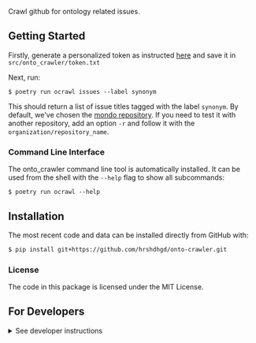<!--
<p align="center">
  <img src="https://github.com/hrshdhgd/onto-crawler/raw/main/docs/source/logo.png" height="150">
</p>
-->

Crawl github for ontology related issues.

## Getting Started

Firstly, generate a personalized token as instructed [here](https://docs.github.com/en/enterprise-server@3.4/authentication/keeping-your-account-and-data-secure/creating-a-personal-access-token) and save it in `src/onto_crawler/token.txt`

Next, run:

```shell
$ poetry run ocrawl issues --label synonym
```
This should return a list of issue titles tagged with the label `synonym`. By default, we've chosen the [mondo repository](https://github.com/monarch-initiative/mondo). If you need to test it with another repository, add an option `-r` and follow it with the `organization/repository_name`. 

### Command Line Interface

The onto_crawler command line tool is automatically installed. It can
be used from the shell with the `--help` flag to show all subcommands:

```shell
$ poetry run ocrawl --help
```

## Installation

<!-- Uncomment this section after first release
The most recent release can be installed from
[PyPI](https://pypi.org/project/onto_crawler/) with:

```bash
$ pip install onto-crawler
```
-->

The most recent code and data can be installed directly from GitHub with:

```bash
$ pip install git+https://github.com/hrshdhgd/onto-crawler.git
```

<!-- ## Contributing

Contributions, whether filing an issue, making a pull request, or forking, are appreciated. See
[CONTRIBUTING.md](https://github.com/hrshdhgd/onto-crawler/blob/master/.github/CONTRIBUTING.md) for more information on getting involved. -->



### License

The code in this package is licensed under the MIT License.


## For Developers

<details>
  <summary>See developer instructions</summary>


The final section of the README is for if you want to get involved by making a code contribution.

### Development Installation

To install in development mode, use the following:

```bash
$ pip install poetry
$ git clone git+https://github.com/hrshdhgd/onto-crawler.git
$ cd onto-crawler
$ poetry install
```

### Testing

After cloning the repository and installing `tox` with `pip install tox`, the unit tests in the `tests/` folder can be
run reproducibly with:

```shell
$ tox
```

Additionally, these tests are automatically re-run with each commit in a [GitHub Action](https://github.com/hrshdhgd/onto-crawler/actions?query=workflow%3ATests).


### Making a Release

> TODO
</details>
